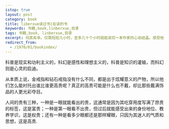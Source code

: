 ```yaml
---
istop: true
layout: post
category: book
title: liberxue读过书|在读的书
keywords: 书籍,book,linberxue,目录
tags: 书籍,book, linberxue,目录
excerpt: 何其有幸。仅需短短几小时，至多几十个小时就能读完一本作家的心血结晶。感受他们的或磅礴思想、或悲欢离合，从文字中汲取养分与力量,感受他们的或磅礴思想、或悲欢离合，从文字中汲取养分与力量。
redirect_from:
  - /1970/01/bookindex/
---
```


科普是现实和功利主义的，科幻是感性和理想主义的，科普是知识的灌输，而科幻则是心灵的启迪。
 
 
从本质上说，金戒指和钻石戒指没有什么不同，都是出于炫耀意义的产物，所以他们怎么能衬托出谁比谁更高贵呢？真正的高贵可能是什么也不戴，却比那些戴满饰品的人更光彩夺目。
 
 
人间的贵有三种，一种是一眼就能看出的贵，这通常是因为其吃穿用度写满了昂贵的标签，这是富贵；一种是第一眼看不出贵，但过后就能感受出来的身份地位、教养学识，这是权贵；还有一种是看多少眼都还是那样耀眼，只因为其迷人的气质和思想，这是高贵.
